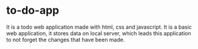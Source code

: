 # to-do-app
It is a todo web application made with html, css and javascript. It is a basic web application, it stores data on local server, which leads this application to not forget the changes that have been made.
